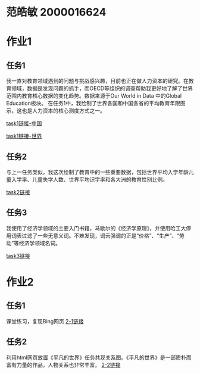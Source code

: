 # 范皓敏 2000016624

# 作业1
## 任务1
我一直对教育领域遇到的问题与挑战感兴趣，目前也正在做人力资本的研究。在教育领域，数据是发现问题的抓手，而OECD等组织的调查帮助我更好地了解了世界范围内教育核心数据的变化趋势。数据来源于Our World in Data 中的Global Education板块。
在任务1中，我绘制了世界各国和中国各省的平均教育年限图示，这也是人力资本的核心测度方式之一。

[task1链接-中国](map_China.html)

[task1链接-世界](map_world.html)

## 任务2
与上一任务类似，我这次绘制了教育中的一些重要数据，包括世界平均入学年龄儿童入学率、儿童失学人数、世界平均识字率和各大洲的教育性别比例。

[task2链接](page_simple_layout.html)
## 任务3
我使用了经济学领域的主要入门书籍，马歇尔的《经济学原理》，并使用哈工大停用词表过滤了一些无意义词。不难发现，词云强调的正是“价格”、“生产”、“劳动”等经济学领域名词。

[task3链接](wordfreq_rd_file.html)

# 作业2
## 任务1
课堂练习，复现Bing网页
[2-1链接](bing_exercise.html)

## 任务2
利用html网页放置《平凡的世界》任务共现关系图。《平凡的世界》是一部质朴而富有力量的作品，人物关系也非常丰富。
[2-2链接]()
